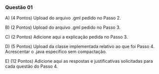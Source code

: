 ### Questão 01

A) (4 Pontos) Upload do arquivo .gml pedido no Passo 2.

B) (2 Pontos) Upload do arquivo .gml pedido no Passo 3.

C) (2 Pontos) Adicione aqui a explicação pedida no Passo 3.

D) (5 Pontos) Upload da classe implementada relativo ao que foi Passo 4. Acrescentar o .java específico sem compactação.

E) (12 Pontos) Adicione aqui as respostas e justificativas solicitadas para cada questão do Passo 4.
